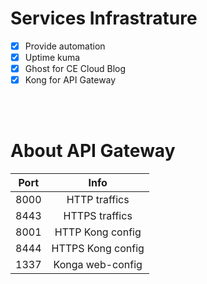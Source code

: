 # Services Infrastrature

- [x] Provide automation 
- [x] Uptime kuma
- [x] Ghost for CE Cloud Blog
- [x] Kong for API Gateway

<br>
<br>

# About API Gateway
| Port |        Info       |
|------|:-----------------:|
| 8000 | HTTP  traffics    |
| 8443 | HTTPS traffics    | 
| 8001 | HTTP  Kong config | 
| 8444 | HTTPS Kong config |
| 1337 | Konga web-config  |